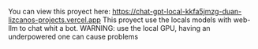 You can view this proyect here: https://chat-gpt-local-kkfa5jmzg-duan-lizcanos-projects.vercel.app
This proyect use the locals models with web-llm to chat whit a bot.
WARNING: use the local GPU, having an underpowered one can cause problems

